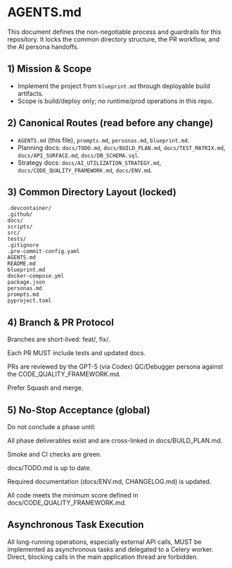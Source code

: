 # AGENTS.md

This document defines the non-negotiable process and guardrails for this repository. It locks the common directory structure, the PR workflow, and the AI persona handoffs.

## 1) Mission & Scope

- Implement the project from `blueprint.md` through deployable build artifacts.
- Scope is build/deploy only; no runtime/prod operations in this repo.

## 2) Canonical Routes (read before any change)

- `AGENTS.md` (this file), `prompts.md`, `personas.md`, `blueprint.md`.
- Planning docs: `docs/TODO.md`, `docs/BUILD_PLAN.md`, `docs/TEST_MATRIX.md`, `docs/API_SURFACE.md`, `docs/DB_SCHEMA.sql`.
- Strategy docs: `docs/AI_UTILIZATION_STRATEGY.md`, `docs/CODE_QUALITY_FRAMEWORK.md`, `docs/ENV.md`.

## 3) Common Directory Layout (locked)

```text
.devcontainer/
.github/
docs/
scripts/
src/
tests/
.gitignore
.pre-commit-config.yaml
AGENTS.md
README.md
blueprint.md
docker-compose.yml
package.json
personas.md
prompts.md
pyproject.toml
```

## 4) Branch & PR Protocol

Branches are short-lived: feat/<task>, fix/<scope>.

Each PR MUST include tests and updated docs.

PRs are reviewed by the GPT-5 (via Codex) QC/Debugger persona against the CODE_QUALITY_FRAMEWORK.md.

Prefer Squash and merge.

## 5) No-Stop Acceptance (global)

Do not conclude a phase until:

All phase deliverables exist and are cross-linked in docs/BUILD_PLAN.md.

Smoke and CI checks are green.

docs/TODO.md is up to date.

Required documentation (docs/ENV.md, CHANGELOG.md) is updated.

All code meets the minimum score defined in docs/CODE_QUALITY_FRAMEWORK.md.

## Asynchronous Task Execution

All long-running operations, especially external API calls, MUST be implemented as asynchronous tasks and delegated to a Celery worker. Direct, blocking calls in the main application thread are forbidden.
